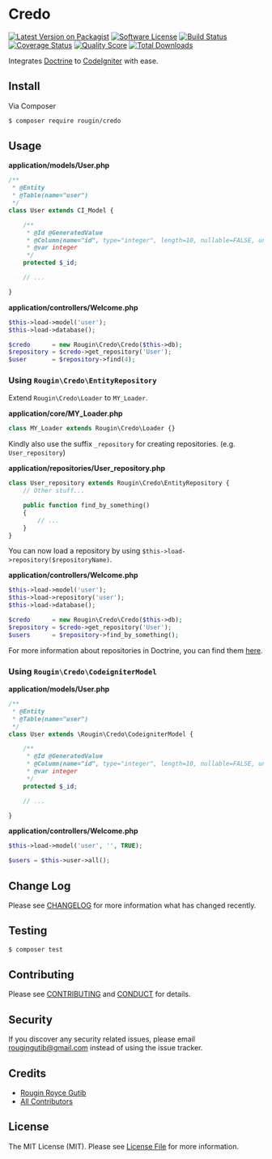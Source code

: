 # Credo

[![Latest Version on Packagist][ico-version]][link-packagist]
[![Software License][ico-license]](LICENSE.md)
[![Build Status][ico-travis]][link-travis]
[![Coverage Status][ico-scrutinizer]][link-scrutinizer]
[![Quality Score][ico-code-quality]][link-code-quality]
[![Total Downloads][ico-downloads]][link-downloads]

Integrates [Doctrine](http://www.doctrine-project.org/projects/orm.html) to [CodeIgniter](https://codeigniter.com) with ease.

## Install

Via Composer

``` bash
$ composer require rougin/credo
```

## Usage

**application/models/User.php**

``` php
/**
 * @Entity
 * @Table(name="user")
 */
class User extends CI_Model {

    /**
     * @Id @GeneratedValue
     * @Column(name="id", type="integer", length=10, nullable=FALSE, unique=FALSE)
     * @var integer
     */
    protected $_id;

    // ...

}
```

**application/controllers/Welcome.php**

``` php
$this->load->model('user');
$this->load->database();

$credo      = new Rougin\Credo\Credo($this->db);
$repository = $credo->get_repository('User');
$user       = $repository->find(4);
```

### Using `Rougin\Credo\EntityRepository`

Extend `Rougin\Credo\Loader` to `MY_Loader`.

**application/core/MY_Loader.php**

``` php
class MY_Loader extends Rougin\Credo\Loader {}
```

Kindly also use the suffix `_repository` for creating repositories. (e.g. `User_repository`)

**application/repositories/User_repository.php**

``` php
class User_repository extends Rougin\Credo\EntityRepository {
    // Other stuff...

	public function find_by_something()
	{
		// ...
	}
}
```

You can now load a repository by using `$this->load->repository($repositoryName)`.

**application/controllers/Welcome.php**

``` php
$this->load->model('user');
$this->load->repository('user');
$this->load->database();

$credo      = new Rougin\Credo\Credo($this->db);
$repository = $credo->get_repository('User');
$users      = $repository->find_by_something();
```

For more information about repositories in Doctrine, you can find them [here](http://doctrine-orm.readthedocs.org/projects/doctrine-orm/en/latest/reference/working-with-objects.html#custom-repositories).

### Using `Rougin\Credo\CodeigniterModel`

**application/models/User.php**

``` php
/**
 * @Entity
 * @Table(name="user")
 */
class User extends \Rougin\Credo\CodeigniterModel {

    /**
     * @Id @GeneratedValue
     * @Column(name="id", type="integer", length=10, nullable=FALSE, unique=FALSE)
     * @var integer
     */
    protected $_id;

    // ...

}
```

**application/controllers/Welcome.php**

``` php
$this->load->model('user', '', TRUE);

$users = $this->user->all();
```

## Change Log

Please see [CHANGELOG](CHANGELOG.md) for more information what has changed recently.

## Testing

``` bash
$ composer test
```

## Contributing

Please see [CONTRIBUTING](CONTRIBUTING.md) and [CONDUCT](CONDUCT.md) for details.

## Security

If you discover any security related issues, please email rougingutib@gmail.com instead of using the issue tracker.

## Credits

- [Rougin Royce Gutib][link-author]
- [All Contributors][link-contributors]

## License

The MIT License (MIT). Please see [License File](LICENSE.md) for more information.

[ico-version]: https://img.shields.io/packagist/v/rougin/credo.svg?style=flat-square
[ico-license]: https://img.shields.io/badge/license-MIT-brightgreen.svg?style=flat-square
[ico-travis]: https://img.shields.io/travis/rougin/credo/master.svg?style=flat-square
[ico-scrutinizer]: https://img.shields.io/scrutinizer/coverage/g/rougin/credo.svg?style=flat-square
[ico-code-quality]: https://img.shields.io/scrutinizer/g/rougin/credo.svg?style=flat-square
[ico-downloads]: https://img.shields.io/packagist/dt/rougin/credo.svg?style=flat-square

[link-packagist]: https://packagist.org/packages/rougin/credo
[link-travis]: https://travis-ci.org/rougin/credo
[link-scrutinizer]: https://scrutinizer-ci.com/g/rougin/credo/code-structure
[link-code-quality]: https://scrutinizer-ci.com/g/rougin/credo
[link-downloads]: https://packagist.org/packages/rougin/credo
[link-author]: https://github.com/rougin
[link-contributors]: ../../contributors
